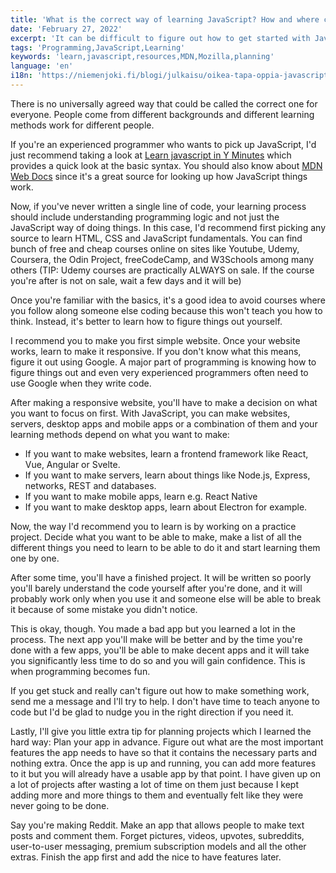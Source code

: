 ```yaml
---
title: 'What is the correct way of learning JavaScript? How and where can I learn the fundamentals of JS?'
date: 'February 27, 2022'
excerpt: 'It can be difficult to figure out how to get started with JavaScript. In this blogpost, I do my best to help with that problem'
tags: 'Programming,JavaScript,Learning'
keywords: 'learn,javascript,resources,MDN,Mozilla,planning'
language: 'en'
i18n: 'https://niemenjoki.fi/blogi/julkaisu/oikea-tapa-oppia-javascript-miten-missa'
---
```


There is no universally agreed way that could be called the correct one for everyone. People come from different backgrounds and different learning methods work for different people.

If you're an experienced programmer who wants to pick up JavaScript, I'd just recommend taking a look at [Learn javascript in Y Minutes](https://learnxinyminutes.com/docs/javascript) which provides a quick look at the basic syntax. You should also know about [MDN Web Docs](https://developer.mozilla.org/en-US/docs/Web) since it's a great source for looking up how JavaScript things work.

Now, if you've never written a single line of code, your learning process should include understanding programming logic and not just the JavaScript way of doing things. In this case, I'd recommend first picking any source to learn HTML, CSS and JavaScript fundamentals. You can find bunch of free and cheap courses online on sites like Youtube, Udemy, Coursera, the Odin Project, freeCodeCamp, and W3Schools among many others (TIP: Udemy courses are practically ALWAYS on sale. If the course you're after is not on sale, wait a few days and it will be)

Once you're familiar with the basics, it's a good idea to avoid courses where you follow along someone else coding because this won't teach you how to think. Instead, it's better to learn how to figure things out yourself.

I recommend you to make you first simple website. Once your website works, learn to make it responsive. If you don't know what this means, figure it out using Google. A major part of programming is knowing how to figure things out and even very experienced programmers often need to use Google when they write code.

After making a responsive website, you'll have to make a decision on what you want to focus on first. With JavaScript, you can make websites, servers, desktop apps and mobile apps or a combination of them and your learning methods depend on what you want to make:

- If you want to make websites, learn a frontend framework like React, Vue, Angular or Svelte.
- If you want to make servers, learn about things like Node.js, Express, networks, REST and databases.
- If you want to make mobile apps, learn e.g. React Native
- If you want to make desktop apps, learn about Electron for example.

Now, the way I'd recommend you to learn is by working on a practice project. Decide what you want to be able to make, make a list of all the different things you need to learn to be able to do it and start learning them one by one.

After some time, you'll have a finished project. It will be written so poorly you'll barely understand the code yourself after you're done, and it will probably work only when you use it and someone else will be able to break it because of some mistake you didn't notice.

This is okay, though. You made a bad app but you learned a lot in the process. The next app you'll make will be better and by the time you're done with a few apps, you'll be able to make decent apps and it will take you significantly less time to do so and you will gain confidence. This is when programming becomes fun.

If you get stuck and really can't figure out how to make something work, send me a message and I'll try to help. I don't have time to teach anyone to code but I'd be glad to nudge you in the right direction if you need it.

Lastly, I'll give you little extra tip for planning projects which I learned the hard way: Plan your app in advance. Figure out what are the most important features the app needs to have so that it contains the necessary parts and nothing extra. Once the app is up and running, you can add more features to it but you will already have a usable app by that point. I have given up on a lot of projects after wasting a lot of time on them just because I kept adding more and more things to them and eventually felt like they were never going to be done.

Say you're making Reddit. Make an app that allows people to make text posts and comment them. Forget pictures, videos, upvotes, subreddits, user-to-user messaging, premium subscription models and all the other extras. Finish the app first and add the nice to have features later.
